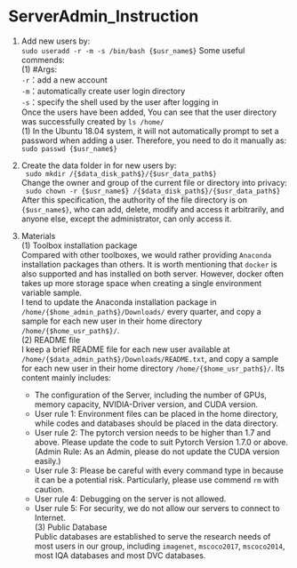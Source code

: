 # ServerAdmin_Instruction



1. Add new users by:  
``` sudo useradd -r -m -s /bin/bash {$usr_name$} ```
Some useful commends:  
(1) #Args:  
`-r`：add a new account  
`-m`：automatically create user login directory  
`-s`：specify the shell used by the user after logging in  
Once the users have been added, You can see that the user directory was successfully created by `ls /home/`  
(1) In the Ubuntu 18.04 system, it will not automatically prompt to set a password when adding a user. Therefore, you need to do it manually as:  
``` sudo passwd {$usr_name$} ```  
  
2. Create the data folder in for new users by:  
` sudo mkdir /{$data_disk_path$}/{$usr_data_path$}`  
Change the owner and group of the current file or directory into privacy:  
` sudo chown -r {$usr_name$} /{$data_disk_path$}/{$usr_data_path$}`  
After this specification, the authority of the file directory is on `{$usr_name$}`, who can add, delete, modify and access it arbitrarily, and anyone else, except the administrator, can only access it.  
  
3. Materials  
(1) Toolbox installation package  
Compared with other toolboxes, we would rather providing `Anaconda` installation packages than others. It is worth mentioning that `docker` is also supported and has installed on both server. However, docker often takes up more storage space when creating a single environment variable sample.  
I tend to update the Anaconda installation package in `/home/{$home_admin_path$}/Downloads/` every quarter, and copy a sample for each new user in their home directory `/home/{$home_usr_path$}/`.  
(2) README file  
I keep a brief README file for each new user available at `/home/{$data_admin_path$}/Downloads/README.txt`, and copy a sample for each new user in their home directory `/home/{$home_usr_path$}/`. Its content mainly includes:  
    * The configuration of the Server, including the number of GPUs, memory capacity, NVIDIA-Driver version, and CUDA version.  
    * User rule 1: Environment files can be placed in the home directory, while codes and databases should be placed in the data directory.  
    * User rule 2: The pytorch version needs to be higher than 1.7 and above. Please update the code to suit Pytorch Version 1.7.0 or above. (Admin Rule: As an Admin, please do not update the CUDA version easily.)  
    * User rule 3: Please be careful with every command type in because it can be a potential risk. Particularly, please use commend `rm` with caution.  
    * User rule 4: Debugging on the server is not allowed.  
    * User rule 5: For security, we do not allow our servers to connect to Internet.    
(3) Public Database  
Public databases are established to serve the research needs of most users in our group, including `imagenet`, `mscoco2017`, `mscoco2014`, most IQA databases and most DVC databases. 
